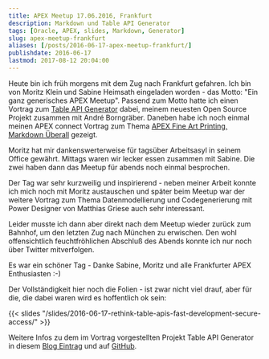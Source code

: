 ```yaml
---
title: APEX Meetup 17.06.2016, Frankfurt
description: Markdown und Table API Generator
tags: [Oracle, APEX, slides, Markdown, Generator]
slug: apex-meetup-frankfurt
aliases: [/posts/2016-06-17-apex-meetup-frankfurt/]
publishdate: 2016-06-17
lastmod: 2017-08-12 20:04:00
---
```


Heute bin ich früh morgens mit dem Zug nach Frankfurt gefahren. Ich bin von Moritz Klein und Sabine Heimsath eingeladen worden - das Motto: "Ein ganz generisches APEX Meetup". Passend zum Motto hatte ich einen Vortrag zum [Table API Generator][1] dabei, meinem neuesten Open Source Projekt zusammen mit André Borngräber. Daneben habe ich noch einmal meinen APEX connect Vortrag zum Thema [APEX Fine Art Printing, Markdown Überall][2] gezeigt.

Moritz hat mir dankenswerterweise für tagsüber Arbeitsasyl in seinem Office gewährt. Mittags waren wir lecker essen zusammen mit Sabine. Die zwei haben dann das Meetup für abends noch einmal besprochen.

Der Tag war sehr kurzweilig und inspirierend - neben meiner Arbeit konnte ich mich noch mit Moritz austauschen und später beim Meetup war der weitere Vortrag zum Thema Datenmodellierung und Codegenerierung mit Power Designer von Matthias Griese auch sehr interessant.

Leider musste ich dann aber direkt nach dem Meetup wieder zurück zum Bahnhof, um den letzten Zug nach München zu erwischen. Den wohl offensichtlich feuchtfröhlichen Abschluß des Abends konnte ich nur noch über Twitter mitverfolgen.

Es war ein schöner Tag - Danke Sabine, Moritz und alle Frankfurter APEX Enthusiasten :-)

Der Vollständigkeit hier noch die Folien - ist zwar nicht viel drauf, aber für die, die dabei waren wird es hoffentlich ok sein:

{{< slides "/slides/2016-06-17-rethink-table-apis-fast-development-secure-access/" >}}

Weitere Infos zu dem im Vortrag vorgestellten Projekt Table API Generator in diesem [Blog Eintrag][1] und auf [GitHub][3].

[1]: /posts/2016-06-10-table-api-generator/
[2]: /posts/2016-04-26-apex-fine-art-printing-markdown-ueberall/
[3]: https://github.com/OraMUC/table-api-generator
